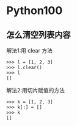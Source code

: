 # Python100



## 怎么清空列表内容

解法1:用 clear 方法

```
>>> l = [1, 2, 3]
>>> l.clear()
>>> l
[]
```

解法2:用切片赋值的方法

```
>>> k = [1, 2, 3]
>>> k[:] = []
>>> k
[]
```